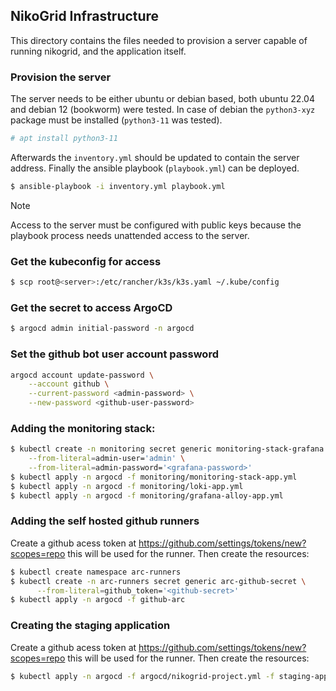 ## NikoGrid Infrastructure

This directory contains the files needed to provision a server capable of
running nikogrid, and the application itself.

### Provision the server

The server needs to be either ubuntu or debian based, both ubuntu 22.04 and
debian 12 (bookworm) were tested. In case of debian the `python3-xyz` package
must be installed (`python3-11` was tested).

```sh
# apt install python3-11
```

Afterwards the `inventory.yml` should be updated to contain the server address.
Finally the ansible playbook (`playbook.yml`) can be deployed.

```sh
$ ansible-playbook -i inventory.yml playbook.yml
```

> [!NOTE]  
> Access to the server must be configured with public keys because the playbook
> process needs unattended access to the server.

### Get the kubeconfig for access

```sh
$ scp root@<server>:/etc/rancher/k3s/k3s.yaml ~/.kube/config
```

### Get the secret to access ArgoCD

```sh
$ argocd admin initial-password -n argocd
```

### Set the github bot user account password

```sh
argocd account update-password \
    --account github \
    --current-password <admin-password> \
    --new-password <github-user-password>
```

### Adding the monitoring stack:

```sh
$ kubectl create -n monitoring secret generic monitoring-stack-grafana \
    --from-literal=admin-user='admin' \
    --from-literal=admin-password='<grafana-password>'
$ kubectl apply -n argocd -f monitoring/monitoring-stack-app.yml
$ kubectl apply -n argocd -f monitoring/loki-app.yml
$ kubectl apply -n argocd -f monitoring/grafana-alloy-app.yml
```

### Adding the self hosted github runners

Create a github acess token at https://github.com/settings/tokens/new?scopes=repo
this will be used for the runner. Then create the resources:

```sh
$ kubectl create namespace arc-runners
$ kubectl create -n arc-runners secret generic arc-github-secret \
      --from-literal=github_token='<github-secret>'
$ kubectl apply -n argocd -f github-arc
```

### Creating the staging application

Create a github acess token at https://github.com/settings/tokens/new?scopes=repo
this will be used for the runner. Then create the resources:

```sh
$ kubectl apply -n argocd -f argocd/nikogrid-project.yml -f staging-app.yml
```
